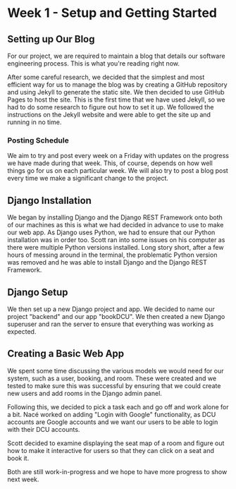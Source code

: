 # Week 1 - Setup and Getting Started
## Setting up Our Blog
For our project, we are required to maintain a blog that details our software engineering process. This is what you're reading right now.

After some careful research, we decided that the simplest and most efficient way for us to manage the blog was by creating a GitHub repository and using Jekyll to generate the static site. We then decided to use GitHub Pages to host the site. This is the first time that we have used Jekyll, so we had to do some research to figure out how to set it up. We followed the instructions on the Jekyll website and were able to get the site up and running in no time.

### Posting Schedule
We aim to try and post every week on a Friday with updates on the progress we have made during that week. This, of course, depends on how well things go for us on each particular week. We will also try to post a blog post every time we make a significant change to the project.

## Django Installation
We began by installing Django and the Django REST Framework onto both of our machines as this is what we had decided in advance to use to make our web app. As Django uses Python, we had to ensure that our Python installation was in order too. Scott ran into some issues on his computer as there were multiple Python versions installed. Long story short, after a few hours of messing around in the terminal, the problematic Python version was removed and he was able to install Django and the Django REST Framework.

## Django Setup
We then set up a new Django project and app. We decided to name our project "backend" and our app "bookDCU". We then created a new Django superuser and ran the server to ensure that everything was working as expected.

## Creating a Basic Web App
We spent some time discussing the various models we would need for our system, such as a user, booking, and room. These were created and we tested to make sure this was successful by ensuring that we could create new users and add rooms in the Django admin panel.

Following this, we decided to pick a task each and go off and work alone for a bit. Nacé worked on adding "Login with Google" functionality, as DCU accounts are Google accounts and we want our users to be able to login with their DCU accounts.

Scott decided to examine displaying the seat map of a room and figure out how to make it interactive for users so that they can click on a seat and book it.

Both are still work-in-progress and we hope to have more progress to show next week.
